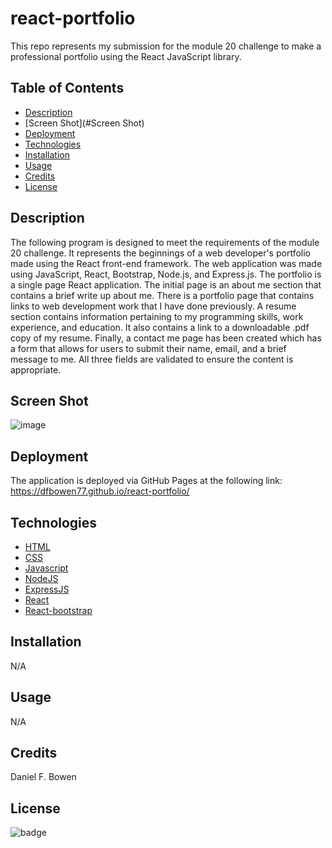 # react-portfolio
This repo represents my submission for the module 20 challenge to make a professional portfolio using the React JavaScript library. 

## Table of Contents
- [Description](#Description)
- [Screen Shot](#Screen Shot)
- [Deployment](#Deployment)
- [Technologies](#Technologies)
- [Installation](#Installation)
- [Usage](#Usage)
- [Credits](#Credits)
- [License](#License)

## Description
The following program is designed to meet the requirements of the module 20 challenge. It represents the beginnings of a web developer's portfolio made using the React front-end framework. The web application was made using JavaScript, React, Bootstrap, Node.js, and Express.js. The portfolio is a single page React application. The initial page is an about me section that contains a brief write up about me. There is a portfolio page that contains links to web development work that I have done previously. A resume section contains information pertaining to my programming skills, work experience, and education. It also contains a link to a downloadable .pdf copy of my resume. Finally, a contact me page has been created which has a form that allows for users to submit their name, email, and a brief message to me. All three fields are validated to ensure the content is appropriate.                      

## Screen Shot
![image](https://github.com/dfbowen77/react-portfolio/assets/122385993/8da9943e-7434-4d28-8eef-09df513e8046)


## Deployment
The application is deployed via GitHub Pages at the following link:
https://dfbowen77.github.io/react-portfolio/


## Technologies
* [HTML](https://developer.mozilla.org/en-US/docs/Web/HTML)
* [CSS](https://developer.mozilla.org/en-US/docs/Web/CSS)
* [Javascript](https://developer.mozilla.org/en-US/docs/Web/Javascript)
* [NodeJS](https://nodejs.org/en/)
* [ExpressJS](https://expressjs.com/)
* [React](https://react.dev/)
* [React-bootstrap](https://react-bootstrap.netlify.app/)

## Installation
N/A

## Usage
N/A

## Credits
Daniel F. Bowen

## License
![badge](https://img.shields.io/badge/license-MIT-blue.svg)
